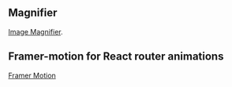 ## Magnifier

[Image Magnifier](https://dev.to/anxiny/create-an-image-magnifier-with-react-3fd7).

## Framer-motion for React router animations

[Framer Motion](https://www.framer.com/motion/)



